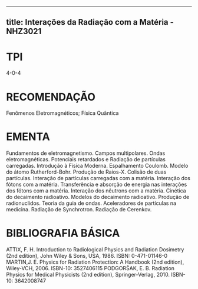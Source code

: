 
---
title: Interações da Radiação com a Matéria - NHZ3021 
---

# TPI

4-0-4

# RECOMENDAÇÃO

Fenômenos Eletromagnéticos; Física Quântica

# EMENTA

Fundamentos de eletromagnetismo. Campos multipolares. Ondas eletromagnéticas. Potenciais retardados e Radiação de partículas carregadas. Introdução à Física Moderna. Espalhamento Coulomb. Modelo do átomo Rutherford-Bohr. Produção de Raios-X. Colisão de duas partículas. Interação de partículas carregadas com a matéria. Interação dos fótons com a matéria. Transferência e absorção de energia nas interações dos fótons com a matéria. Interação dos nêutrons com a matéria. Cinética do decaimento radioativo. Modelos do decaimento radioativo. Produção de radionuclidos. Teoria da guia de ondas. Aceleradores de partículas na medicina. Radiação de Synchrotron. Radiação de Cerenkov.

# BIBLIOGRAFIA BÁSICA

ATTIX, F. H. Introduction to Radiological Physics and Radiation Dosimetry (2nd edition), John Wiley & Sons, USA, 1986. ISBN: 0-471-01146-0
MARTIN,J. E. Physics for Radiation Protection: A Handbook (2nd edition), Wiley-VCH, 2006. ISBN-10: 3527406115
PODGORŠAK, E. B. Radiation Physics for Medical Physicists (2nd edition), Springer-Verlag, 2010. ISBN-10: 3642008747
        